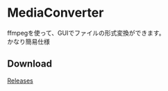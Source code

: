 # MediaConverter

ffmpegを使って、GUIでファイルの形式変換ができます。  
かなり簡易仕様

## Download

[Releases](https://github.com/book000/MediaConverter/releases)
